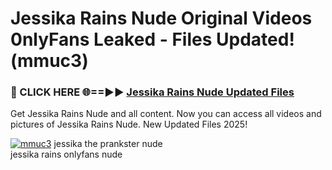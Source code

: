 # Jessika Rains Nude Original Videos 0nlyFans Leaked - Files Updated! (mmuc3)

<h3>🔴 CLICK HERE 🌐==►► <a href="https://tinyurl.com/52m3yx9h" rel="nofollow">Jessika Rains Nude Updated Files</a></h3>

Get Jessika Rains Nude and all content. Now you can access all videos and pictures of Jessika Rains Nude. New Updated Files 2025!

[![mmuc3](https://i.imgur.com/TnHtlc8.gif)](https://tinyurl.com/52m3yx9h)
jessika the prankster nude<br>
jessika rains onlyfans nude